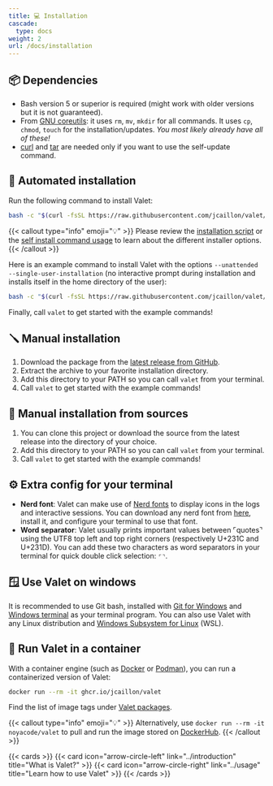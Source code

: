 ```yaml
---
title: 💻 Installation
cascade:
  type: docs
weight: 2
url: /docs/installation
---
```


## 📦 Dependencies

- Bash version 5 or superior is required (might work with older versions but it is not guaranteed).
- From [GNU coreutils][gnu-core-utils]: it uses `rm`, `mv`, `mkdir` for all commands. It uses `cp`, `chmod`, `touch` for the installation/updates. *You most likely already have all of these!*
- [curl][curl] and [tar][tar] are needed only if you want to use the self-update command.

## 🚚 Automated installation

Run the following command to install Valet:

```bash
bash -c "$(curl -fsSL https://raw.githubusercontent.com/jcaillon/valet/latest/valet.d/commands.d/self-install.sh)"
```

{{< callout type="info" emoji="💡" >}}
Please review the [installation script][selfInstallScriptLink] or the [self install command usage][selfInstallCommandUsageLink] to learn about the different installer options.
{{< /callout >}}

Here is an example command to install Valet with the options `--unattended --single-user-installation` (no interactive prompt during installation and installs itself in the home directory of the user):

```bash
bash -c "$(curl -fsSL https://raw.githubusercontent.com/jcaillon/valet/latest/valet.d/commands.d/self-install.sh)" -s --unattended --single-user-installation
```

Finally, call `valet` to get started with the example commands!

## 🪛 Manual installation

1. Download the package from the [latest release from GitHub][latest-release].
2. Extract the archive to your favorite installation directory.
3. Add this directory to your PATH so you can call `valet` from your terminal.
4. Call `valet` to get started with the example commands!

## 🔨 Manual installation from sources

1. You can clone this project or download the source from the latest release into the directory of your choice.
2. Add this directory to your PATH so you can call `valet` from your terminal.
3. Call `valet` to get started with the example commands!

## ⚙️ Extra config for your terminal

- **Nerd font**: Valet can make use of [Nerd fonts][nerdFontsLink] to display icons in the logs and interactive sessions. You can download any nerd font from [here][nerdFontsLink], install it, and configure your terminal to use that font.
- **Word separator**: Valet usually prints important values between ⌜quotes⌝ using the UTF8 top left and top right corners (respectively U+231C and U+231D). You can add these two characters as word separators in your terminal for quick double click selection: `⌜⌝`.

## 🪟 Use Valet on windows

It is recommended to use Git bash, installed with [Git for Windows][git-for-windows-link] and [Windows terminal][windows-terminal-link] as your terminal program. You can also use Valet with any Linux distribution and [Windows Subsystem for Linux][wsl-installation-link] (WSL).

## 🐋 Run Valet in a container

With a container engine (such as [Docker][docker] or [Podman][podman]), you can run a containerized version of Valet:

```bash
docker run --rm -it ghcr.io/jcaillon/valet
```

Find the list of image tags under [Valet packages][valetImageTagsLink].

{{< callout type="info" emoji="💡" >}}
Alternatively, use `docker run --rm -it noyacode/valet` to pull and run the image stored on [DockerHub](https://hub.docker.com).
{{< /callout >}}

{{< cards >}}
  {{< card icon="arrow-circle-left" link="../introduction" title="What is Valet?" >}}
  {{< card icon="arrow-circle-right" link="../usage" title="Learn how to use Valet" >}}
{{< /cards >}}

[curl]: https://curl.se/
[tar]: https://www.gnu.org/software/tar/
[latest-release]: https://github.com/jcaillon/valet/releases/latest
[gnu-core-utils]: https://www.gnu.org/software/coreutils/
[git-for-windows-link]: https://gitforwindows.org/
[wsl-installation-link]: https://learn.microsoft.com/en-us/windows/wsl/install
[windows-terminal-link]: https://github.com/microsoft/terminal
[selfInstallScriptLink]: https://github.com/jcaillon/valet/blob/latest/valet.d/commands.d/self-install.sh
[selfInstallCommandUsageLink]: https://github.com/jcaillon/valet/blob/latest/tests.d/1106-self-update/results.approved.md
[docker]: https://www.docker.com/
[podman]: https://podman.io/
[valetImageTagsLink]: https://github.com/jcaillon/valet/pkgs/container/valet
[nerdFontsLink]: https://www.nerdfonts.com/font-downloads